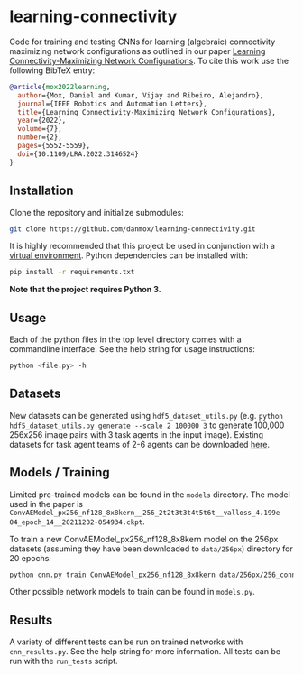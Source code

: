 # learning-connectivity

Code for training and testing CNNs for learning (algebraic) connectivity maximizing network configurations as outlined in our paper [Learning Connectivity-Maximizing Network Configurations](https://ieeexplore.ieee.org/abstract/document/9695258). To cite this work use the following BibTeX entry:
```bibtex
@article{mox2022learning,
  author={Mox, Daniel and Kumar, Vijay and Ribeiro, Alejandro},
  journal={IEEE Robotics and Automation Letters},
  title={Learning Connectivity-Maximizing Network Configurations},
  year={2022},
  volume={7},
  number={2},
  pages={5552-5559},
  doi={10.1109/LRA.2022.3146524}
}
```

## Installation

Clone the repository and initialize submodules:
```bash
git clone https://github.com/danmox/learning-connectivity.git
```
It is highly recommended that this project be used in conjunction with a [virtual environment](https://docs.python.org/3/tutorial/venv.html). Python dependencies can be installed with:
```bash
pip install -r requirements.txt
```
**Note that the project requires Python 3.**

## Usage

Each of the python files in the top level directory comes with a commandline interface. See the help string for usage instructions:
```bash
python <file.py> -h
```

## Datasets

New datasets can be generated using `hdf5_dataset_utils.py` (e.g. `python hdf5_dataset_utils.py generate --scale 2 100000 3` to generate 100,000 256x256 image pairs with 3 task agents in the input image). Existing datasets for task agent teams of 2-6 agents can be downloaded [here](https://drive.google.com/drive/folders/12P8N_Bfu0LSYAsLbeFRTSH9yt2MVObeo?usp=sharing).

## Models / Training

Limited pre-trained models can be found in the `models` directory. The model used in the paper is `ConvAEModel_px256_nf128_8x8kern__256_2t2t3t3t4t5t6t__valloss_4.199e-04_epoch_14__20211202-054934.ckpt`.

To train a new ConvAEModel_px256_nf128_8x8kern model on the 256px datasets (assuming they have been downloaded to `data/256px`) directory for 20 epochs:
```bash
python cnn.py train ConvAEModel_px256_nf128_8x8kern data/256px/256_connectivity_100000s_*.hdf5 --epochs 20
```
Other possible network models to train can be found in `models.py`.

## Results

A variety of different tests can be run on trained networks with `cnn_results.py`. See the help string for more information. All tests can be run with the `run_tests` script.
